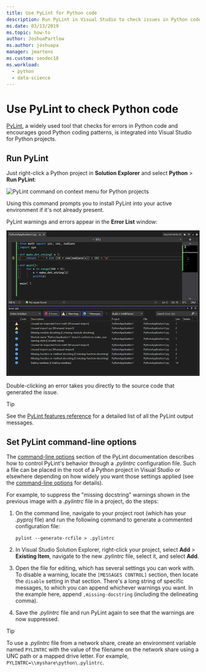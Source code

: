 ```yaml
---
title: Use PyLint for Python code
description: Run PyLint in Visual Studio to check issues in Python code, including command-line options to customize linting.
ms.date: 03/13/2019
ms.topic: how-to
author: JoshuaPartlow
ms.author: joshuapa
manager: jmartens
ms.custom: seodec18
ms.workload:
  - python
  - data-science
---
```


# Use PyLint to check Python code

[PyLint](https://www.pylint.org/), a widely used tool that checks for errors in Python code and encourages good Python coding patterns, is integrated into Visual Studio for Python projects.

## Run PyLint

Just right-click a Python project in **Solution Explorer** and select **Python** > **Run PyLint**:

![PyLint command on context menu for Python projects](media/code-pylint-command.png)

Using this command prompts you to install PyLint into your active environment if it's not already present.

PyLint warnings and errors appear in the **Error List** window:

![PyLint error list](media/code-pylint-error-list.png)

Double-clicking an error takes you directly to the source code that generated the issue.

> [!Tip]
> See the [PyLint features reference](https://pylint.readthedocs.io/en/latest/technical_reference/features.html) for a detailed list of all the PyLint output messages.

## Set PyLint command-line options

The [command-line options](https://pylint.readthedocs.io/en/latest/user_guide/run.html#command-line-options) section of the PyLint documentation describes how to control PyLint's behavior through a *.pylintrc* configuration file. Such a file can be placed in the root of a Python project in Visual Studio or elsewhere depending on how widely you want those settings applied (see the [command-line options](https://pylint.readthedocs.io/en/latest/user_guide/run.html#command-line-options) for details).

For example, to suppress the "missing docstring" warnings shown in the previous image with a *.pylintrc* file in a project, do the  steps:

1. On the command line, navigate to your project root (which has your *.pyproj* file) and run the following command to generate a commented configuration file:

   ```command
   pylint --generate-rcfile > .pylintrc
   ```

1. In Visual Studio Solution Explorer, right-click your project, select **Add** > **Existing Item**, navigate to the new *.pylintrc* file, select it, and select **Add**.

1. Open the file for editing, which has several settings you can work with. To disable a warning, locate the `[MESSAGES CONTROL]` section, then locate the `disable` setting in that section. There's a long string of specific messages, to which you can append whichever warnings you want. In the example here, append `,missing-docstring` (including the delineating comma).

1. Save the *.pylintrc* file and run PyLint again to see that the warnings are now suppressed.

> [!Tip]
> To use a *.pylintrc* file from a network share, create an environment variable named `PYLINTRC` with the value of the filename on the network share using a UNC path or a mapped drive letter. For example, `PYLINTRC=\\myshare\python\.pylintrc`.

